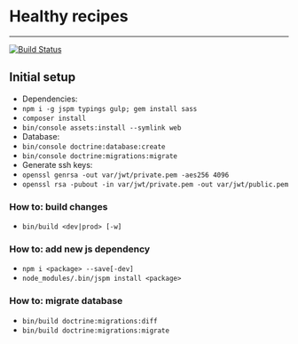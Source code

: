 # Healthy recipes
---
[![Build Status](https://travis-ci.com/PaulKujawa/vpit.svg?token=uX8iz9gHcJk5sGqwqgvR&branch=master)](https://travis-ci.com/PaulKujawa/vpit)

## Initial setup

* Dependencies:
* `npm i -g jspm typings gulp; gem install sass`
* `composer install`
* `bin/console assets:install --symlink web`
* Database:
* `bin/console doctrine:database:create`
* `bin/console doctrine:migrations:migrate`
* Generate ssh keys:
* `openssl genrsa -out var/jwt/private.pem -aes256 4096`
* `openssl rsa -pubout -in var/jwt/private.pem -out var/jwt/public.pem`

### How to: build changes
* `bin/build <dev|prod> [-w]`

### How to: add new js dependency
* `npm i <package> --save[-dev]`
* `node_modules/.bin/jspm install <package>`

### How to: migrate database
* `bin/build doctrine:migrations:diff`
* `bin/build doctrine:migrations:migrate`
